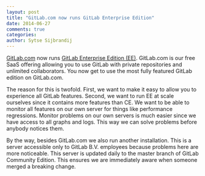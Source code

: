 ```yaml
---
layout: post
title: "GitLab.com now runs GitLab Enterprise Edition"
date: 2014-06-27
comments: true
categories:
author: Sytse Sijbrandij
---
```


[GitLab.com](https://about.gitlab.com/gitlab-com/) now runs [GitLab Enterprise Edition (EE)](https://about.gitlab.com/gitlab-ee/).
GitLab.com is our free SaaS offering allowing you to use GitLab with private repositories and unlimited collaborators.
You now get to use the most fully featured GitLab edition on GitLab.com.

<!--more-->

The reason for this is twofold.
First, we want to make it easy to allow you to experience all GitLab features.
Second, we want to run EE at scale ourselves since it contains more features than CE.
We want to be able to monitor all features on our own server for things like performance regressions.
Monitor problems on our own servers is much easier since we have access to all graphs and logs.
This way we can solve problems before anybody notices them.

By the way, besides GitLab.com we also run another installation.
This is a server accessible only to GitLab B.V. employees because problems here are more noticeable.
This server is updated daily to the master branch of GitLab Community Edition.
This ensures we are immediately aware when someone merged a breaking change.
